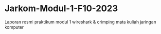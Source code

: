 # Jarkom-Modul-1-F10-2023
Laporan resmi praktikum modul 1 wireshark &amp; crimping mata kuliah jaringan komputer
